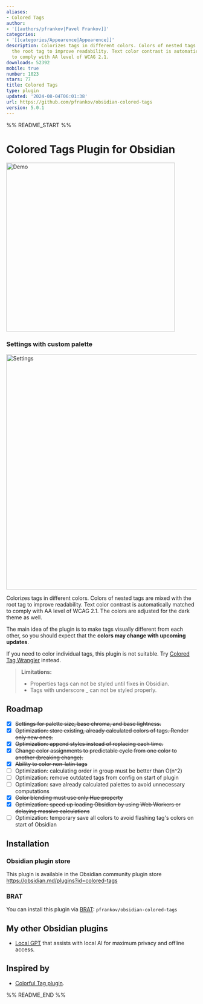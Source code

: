 ```yaml
---
aliases:
- Colored Tags
author:
- '[[authors/pfrankov|Pavel Frankov]]'
categories:
- '[[categories/Appearence|Appearence]]'
description: Colorizes tags in different colors. Colors of nested tags are mixed with
  the root tag to improve readability. Text color contrast is automatically matched
  to comply with AA level of WCAG 2.1.
downloads: 52392
mobile: true
number: 1023
stars: 77
title: Colored Tags
type: plugin
updated: '2024-08-04T06:01:38'
url: https://github.com/pfrankov/obsidian-colored-tags
version: 5.0.1
---
```


%% README_START %%

# Colored Tags Plugin for Obsidian

<img width="446" alt="Demo" src="https://github.com/pfrankov/obsidian-colored-tags/assets/584632/9ff98fb1-f397-449c-9a22-d5ba1e7bf3d9">

### Settings with custom palette
<img width="621" alt="Settings" src="https://github.com/pfrankov/obsidian-colored-tags/assets/584632/033e3cb9-10b5-47fd-acea-2f2ed1a51a23">

Colorizes tags in different colors. Colors of nested tags are mixed with the root tag to improve readability.
Text color contrast is automatically matched to comply with AA level of WCAG 2.1.
The colors are adjusted for the dark theme as well.

The main idea of the plugin is to make tags visually different from each other, so you should expect that the **colors may change with upcoming updates**.

If you need to color individual tags, this plugin is not suitable. Try [Colored Tag Wrangler](https://github.com/code-of-chaos/obsidian-colored_tags_wrangler) instead.

>**Limitations:**
>- Properties tags can not be styled until fixes in Obsidian.
>- Tags with underscore _ can not be styled properly.

## Roadmap
- [x] ~~Settings for palette size, base chroma, and base lightness.~~
- [x] ~~Optimization: store existing, already calculated colors of tags. Render only new ones.~~
- [x] ~~Optimization: append styles instead of replacing each time.~~
- [x] ~~Change color assignments to predictable cycle from one color to another (breaking change).~~
- [x] ~~Ability to color non-latin tags~~
- [ ] Optimization: calculating order in group must be better than O(n^2)
- [ ] Optimization: remove outdated tags from config on start of plugin
- [ ] Optimization: save already calculated palettes to avoid unnecessary computations
- [x] ~~Color blending must use only Hue property~~
- [x] ~~Optimization: speed up loading Obsidian by using Web Workers or delaying massive calculations~~
- [ ] Optimization: temporary save all colors to avoid flashing tag's colors on start of Obsidian 

## Installation

### Obsidian plugin store
This plugin is available in the Obsidian community plugin store https://obsidian.md/plugins?id=colored-tags

### BRAT
You can install this plugin via [BRAT](https://obsidian.md/plugins?id=obsidian42-brat): `pfrankov/obsidian-colored-tags`

## My other Obsidian plugins
- [Local GPT](https://github.com/pfrankov/obsidian-local-gpt) that assists with local AI for maximum privacy and offline access.

## Inspired by
- [Colorful Tag plugin](https://github.com/rien7/obsidian-colorful-tag).


%% README_END %%